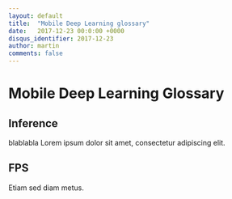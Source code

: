 ```yaml
---
layout: default
title:  "Mobile Deep Learning glossary"
date:   2017-12-23 00:0:00 +0000
disqus_identifier: 2017-12-23
author: martin
comments: false
---
```


# Mobile Deep Learning Glossary

## Inference
blablabla
Lorem ipsum dolor sit amet, consectetur adipiscing elit.

## FPS
Etiam sed diam metus.

